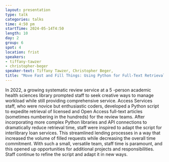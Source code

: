 ```yaml
---
layout: presentation
type: talk
categories: talks
time: 4:50 pm
startTime: 2024-05-14T4:50
length: 10
day: 2
group: 6
spot: 4
location: frist
speakers:
- tiffany-tawzer
- christopher-beger
speaker-text: Tiffany Tawzer, Christopher Beger, 
title: "Move Fast and Fill Things: Using Python for Full-Text Retrieval"
---
```

In 2022, a growing systematic review service at a 5 -person academic health sciences library prompted staff to seek creative ways to manage workload while still providing comprehensive service. Access Services staff, who were novice but enthusiastic coders, developed a Python script to expedite retrieval of licensed and Open Access full-text articles (sometimes numbering in the hundreds) for the review teams.  After incorporating more complex Python libraries and API connections to dramatically reduce retrieval time, staff were inspired to adapt the script for interlibrary loan services. This streamlined lending processes in a way that increased the volume of filled requests while decreasing the overall time commitment. With such a small, versatile team, staff time is paramount, and this opened up opportunities for additional projects and responsibilities. Staff continue to refine the script and adapt it in new ways.
